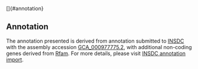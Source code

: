 []{#annotation}

Annotation
----------

The annotation presented is derived from annotation submitted to
[INSDC](http://www.insdc.org) with the assembly accession
[GCA\_000977775.2](http://www.ebi.ac.uk/ena/data/view/GCA_000977775.2),
with additional non-coding genes derived from
[Rfam](http://rfam.xfam.org/). For more details, please visit [INSDC
annotation
import](http://ensemblgenomes.org/info/data/insdc_annotation).
